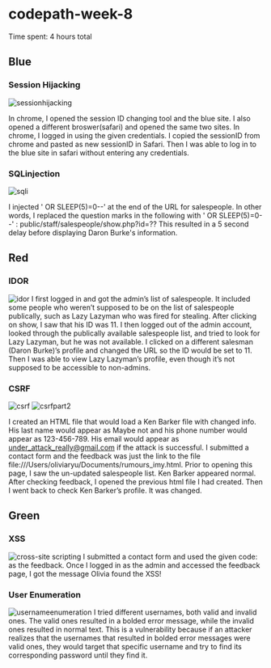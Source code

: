 # codepath-week-8

Time spent: 4 hours total


## Blue

### Session Hijacking
![sessionhijacking](https://user-images.githubusercontent.com/40126473/47613448-f6aec100-da65-11e8-8b79-49109e1e72f1.gif)

In chrome, I opened the session ID changing tool and the blue site. I also opened a different broswer(safari) and opened the same two sites. In chrome, I logged in using the given credentials. I copied the sessionID from chrome and pasted as new sessionID in Safari. Then I was able to log in to the blue site in safari without entering any credentials. 

### SQLinjection
![sqli](https://user-images.githubusercontent.com/40126473/47613443-d979f280-da65-11e8-936d-c5921813d25b.gif)

I injected ' OR SLEEP(5)=0--' at the end of the URL for salespeople. In other words, I replaced the question marks in the following with ' OR SLEEP(5)=0--' : public/staff/salespeople/show.php?id=??
This resulted in a 5 second delay before displaying Daron Burke's information.

## Red

### IDOR
![idor](https://user-images.githubusercontent.com/40126473/47613450-01695600-da66-11e8-898c-994192309d5f.gif)
I first logged in and got the admin’s list of salespeople. It included some people who weren’t supposed to be on the list of salespeople publically, such as Lazy Lazyman who was fired for stealing. After clicking on show, I saw that his ID was 11. I then logged out of the admin account, looked through the publically available salespeople list, and tried to look for Lazy Lazyman, but he was not available. I clicked on a different salesman (Daron Burke)’s profile and changed the URL so the ID would be set to 11. Then I was able to view Lazy Lazyman’s profile, even though it’s not supposed to be accessible to non-admins.


### CSRF
![csrf](https://user-images.githubusercontent.com/40126473/47613455-0cbc8180-da66-11e8-8e11-eec6fc023c57.gif)
![csrfpart2](https://user-images.githubusercontent.com/40126473/47955498-6a256680-df6f-11e8-92db-d9e5eb337a3f.gif)

I created an HTML file that would load a Ken Barker file with changed info. His last name would appear as Maybe not and his phone number would appear as 123-456-789. His email would appear as under_attack_really@gmail.com if the attack is successful. I submitted a contact form and the feedback was just the link to the file file:///Users/oliviaryu/Documents/rumours_imy.html. Prior to opening this page, I saw the un-updated salespeople list. Ken Barker appeared normal. After checking feedback, I opened the previous html file I had created. Then I went back to check Ken Barker’s profile. It was changed. 


## Green

### XSS
![cross-site scripting](https://user-images.githubusercontent.com/40126473/47613456-16de8000-da66-11e8-9c7d-2da1edbdd81f.gif)
I submitted a contact form and used the given code: <script>alert('Olivia found the XSS!');</script> as the feedback. Once I logged in as the admin and accessed the feedback page, I got the message Olivia found the XSS!


### User Enumeration
![usernameenumeration](https://user-images.githubusercontent.com/40126473/47613459-21991500-da66-11e8-945e-193e4fa9c92c.gif)
I tried different usernames, both valid and invalid ones.
The valid ones resulted in a bolded error message, while the invalid ones resulted in normal text. This is a vulnerability because if an attacker realizes that the usernames that resulted in bolded error messages were valid ones, they would target that specific username and try to find its corresponding password until they find it. 
